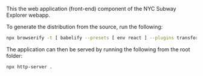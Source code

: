 This the web application (front-end) component of the NYC Subway Explorer webapp. 

To generate the distribution from the source, run the following:

```sh
npx browserify -t [ babelify --presets [ env react ] --plugins transform-object-rest-spread ] src/index.js -o dist/index.js
```

The application can then be served by running the following from the root folder:

```sh
npx http-server .
```